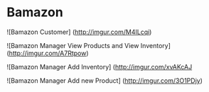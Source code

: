 # Bamazon

![Bamazon Customer] 
(http://imgur.com/M4ILcqi)

![Bamazon Manager View Products and View Inventory]
(http://imgur.com/A7Rtpow)

![Bamazon Manager Add Inventory]
(http://imgur.com/xvAKcAJ

![Bamazon Manager Add new Product]
(http://imgur.com/3O1PDjy)